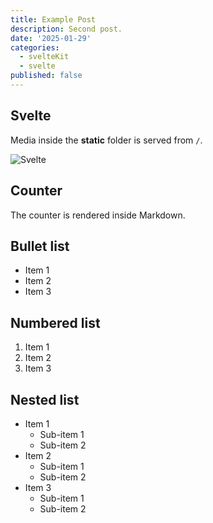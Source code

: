 ```yaml
---
title: Example Post
description: Second post.
date: '2025-01-29'
categories:
  - svelteKit
  - svelte
published: false
---
```


## Svelte

Media inside the **static** folder is served from `/`.

![Svelte](favicon.png)

<script>
    import Counter from './counter.svelte'
</script>

## Counter

The counter is rendered inside Markdown.

<Counter />

## Bullet list

- Item 1
- Item 2
- Item 3

## Numbered list

1. Item 1
2. Item 2
3. Item 3

## Nested list

- Item 1
  - Sub-item 1
  - Sub-item 2
- Item 2
  - Sub-item 1
  - Sub-item 2
- Item 3
  - Sub-item 1
  - Sub-item 2
